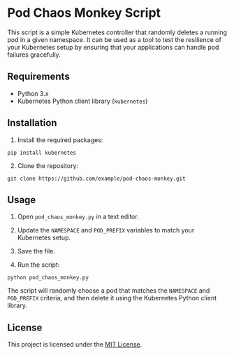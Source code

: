 # Pod Chaos Monkey Script

This script is a simple Kubernetes controller that randomly deletes a running pod in a given namespace. It can be used as a tool to test the resilience of your Kubernetes setup by ensuring that your applications can handle pod failures gracefully.

## Requirements

- Python 3.x
- Kubernetes Python client library (`kubernetes`)

## Installation

1. Install the required packages:

```
pip install kubernetes
```

2. Clone the repository:

```
git clone https://github.com/example/pod-chaos-monkey.git
```

## Usage

1. Open `pod_chaos_monkey.py` in a text editor.

2. Update the `NAMESPACE` and `POD_PREFIX` variables to match your Kubernetes setup.

3. Save the file.

4. Run the script:

```
python pod_chaos_monkey.py
```

The script will randomly choose a pod that matches the `NAMESPACE` and `POD_PREFIX` criteria, and then delete it using the Kubernetes Python client library.

## License

This project is licensed under the [MIT License](https://opensource.org/licenses/MIT).
